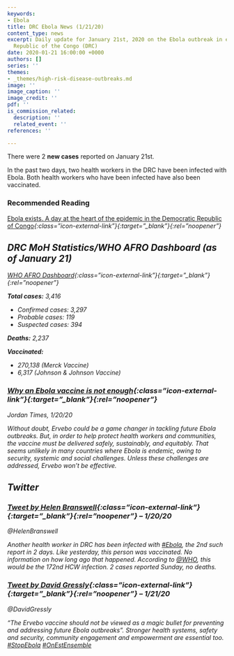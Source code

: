 ```yaml
---
keywords:
- Ebola
title: DRC Ebola News (1/21/20)
content_type: news
excerpt: Daily update for January 21st, 2020 on the Ebola outbreak in eastern Democratic
  Republic of the Congo (DRC)
date: 2020-01-21 16:00:00 +0000
authors: []
series: ''
themes:
- _themes/high-risk-disease-outbreaks.md
image: ''
image_caption: ''
image_credit: ''
pdf: ''
is_commission_related:
  description: ''
  related_event: ''
references: ''

---
```

There were 2 **new cases** reported on January 21st.

In the past two days, two health workers in the DRC have been infected with Ebola. Both health workers who have been infected have also been vaccinated.

### Recommended Reading

[Ebola exists. A day at the heart of the epidemic in the Democratic Republic of Congo](https://www.lifegate.com/people/news/ebola-congo-epidemic-2019)<i/>{:class=”icon-external-link”}{:target=”_blank”}{:rel=”noopener”}

## DRC MoH Statistics/WHO AFRO Dashboard (as of January 21)

[WHO AFRO Dashboard](http://who.maps.arcgis.com/apps/opsdashboard/index.html#/e70c3804f6044652bc37cce7d8fcef6c)<i/>{:class=”icon-external-link”}{:target=”_blank”}{:rel=”noopener”}

**Total cases:** 3,416

* Confirmed cases: 3,297
* Probable cases: 119
* Suspected cases: 394

**Deaths:** 2,237

**Vaccinated:**

* 270,138 (Merck Vaccine)
* 6,317 (Johnson & Johnson Vaccine)

### [Why an Ebola vaccine is not enough](http://www.jordantimes.com/opinion/ifeanyi-m-nsofor/why-ebola-vaccine-not-enough)<i/>{:class=”icon-external-link”}{:target=”_blank”}{:rel=”noopener”}

_Jordan Times, 1/20/20_

Without doubt, Ervebo could be a game changer in tackling future Ebola outbreaks. But, in order to help protect health workers and communities, the vaccine must be delivered safely, sustainably, and equitably. That seems unlikely in many countries where Ebola is endemic, owing to security, systemic and social challenges. Unless these challenges are addressed, Ervebo won’t be effective.

## Twitter

### [Tweet by Helen Branswell](https://twitter.com/HelenBranswell/status/1219419588691144706)<i/>{:class=”icon-external-link”}{:target=”_blank”}{:rel=”noopener”} – 1/20/20

@HelenBranswell

Another health worker in DRC has been infected with [#Ebola](https://twitter.com/hashtag/Ebola?src=hash), the 2nd such report in 2 days. Like yesterday, this person was vaccinated. No information on how long ago that happened. According to [@WHO](https://twitter.com/WHO), this would be the 172nd HCW infection. 2 cases reported Sunday, no deaths.

### [Tweet by David Gressly](https://twitter.com/DavidGressly/status/1219518735146541057)<i/>{:class=”icon-external-link”}{:target=”_blank”}{:rel=”noopener”} – 1/21/20

@DavidGressly

“The Ervebo vaccine should not be viewed as a magic bullet for preventing and addressing future Ebola outbreaks”. Stronger health systems, safety and security, community engagement and empowerment are essential too. [#StopEbola](https://twitter.com/hashtag/StopEbola?src=hash) [#OnEstEnsemble](https://twitter.com/hashtag/OnEstEnsemble?src=hash)